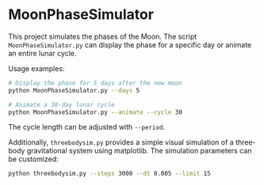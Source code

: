 # MoonPhaseSimulator

This project simulates the phases of the Moon. The script `MoonPhaseSimulator.py`
can display the phase for a specific day or animate an entire lunar cycle.

Usage examples:

```bash
# Display the phase for 5 days after the new moon
python MoonPhaseSimulator.py --days 5

# Animate a 30‑day lunar cycle
python MoonPhaseSimulator.py --animate --cycle 30
```

The cycle length can be adjusted with `--period`.

Additionally, `threebodysim.py` provides a simple visual simulation of a
three-body gravitational system using matplotlib. The simulation parameters can
be customized:

```bash
python threebodysim.py --steps 3000 --dt 0.005 --limit 15
```
